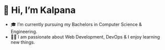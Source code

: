 #  👋 Hi, I’m Kalpana 
- 🎓 I’m currently pursuing my Bachelors in Computer Science & Engineering.
- 👨‍💻 I am passionate about Web Development, DevOps & I enjoy learning new things.
<!-- - 💞️ I’m looking for opportunity -->

<!-- - 👀 I’m interested in open source project contribution  -->
<!-- - 🌱 I’m currently learning  -->

<!---
kalpana303/kalpana303 is a ✨ special ✨ repository because its `README.md` (this file) appears on your GitHub profile.
You can click the Preview link to take a look at your changes.
--->

